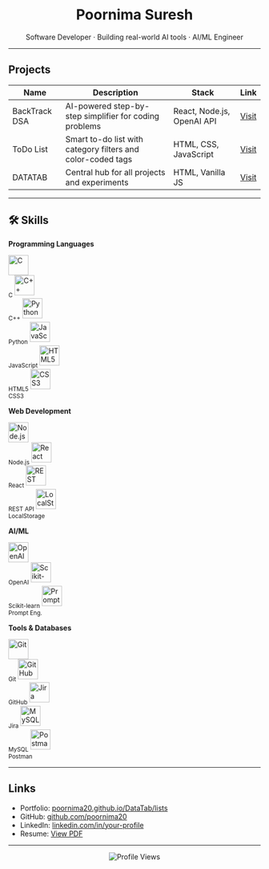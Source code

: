 <h1 align="center">Poornima Suresh</h1>
<p align="center">Software Developer · Building real-world AI tools · AI/ML Engineer</p>

---

## Projects

| Name | Description | Stack | Link |
|------|-------------|-------|------|
| BackTrack DSA | AI-powered step-by-step simplifier for coding problems | React, Node.js, OpenAI API | [Visit](https://datatab-backtrackdsa.onrender.com/) |
| ToDo List | Smart to-do list with category filters and color-coded tags | HTML, CSS, JavaScript | [Visit](https://poornima20.github.io/DataTab-ToDoList/) |
| DATATAB | Central hub for all projects and experiments | HTML, Vanilla JS | [Visit](https://poornima20.github.io/DataTab/lists) |

---

## 🛠 Skills

**Programming Languages**  
<p>
  <img src="https://cdn.jsdelivr.net/gh/devicons/devicon/icons/c/c-original.svg" alt="C" width="40"/><br><sub>C</sub>
  <img src="https://cdn.jsdelivr.net/gh/devicons/devicon/icons/cplusplus/cplusplus-original.svg" alt="C++" width="40"/><br><sub>C++</sub>
  <img src="https://cdn.jsdelivr.net/gh/devicons/devicon/icons/python/python-original.svg" alt="Python" width="40"/><br><sub>Python</sub>
  <img src="https://cdn.jsdelivr.net/gh/devicons/devicon/icons/javascript/javascript-original.svg" alt="JavaScript" width="40"/><br><sub>JavaScript</sub>
  <img src="https://cdn.jsdelivr.net/gh/devicons/devicon/icons/html5/html5-original.svg" alt="HTML5" width="40"/><br><sub>HTML5</sub>
  <img src="https://cdn.jsdelivr.net/gh/devicons/devicon/icons/css3/css3-original.svg" alt="CSS3" width="40"/><br><sub>CSS3</sub>
</p>

**Web Development**  
<p>
  <img src="https://cdn.jsdelivr.net/gh/devicons/devicon/icons/nodejs/nodejs-original.svg" alt="Node.js" width="40"/><br><sub>Node.js</sub>
  <img src="https://cdn.jsdelivr.net/gh/devicons/devicon/icons/react/react-original.svg" alt="React" width="40"/><br><sub>React</sub>
  <img src="https://cdn.jsdelivr.net/gh/devicons/devicon/icons/postman/postman-original.svg" alt="REST API" width="40"/><br><sub>REST API</sub>
  <img src="https://cdn.jsdelivr.net/gh/devicons/devicon/icons/googlechrome/googlechrome-original.svg" alt="LocalStorage" width="40"/><br><sub>LocalStorage</sub>
</p>

**AI/ML**  
<p>
  <img src="https://cdn.jsdelivr.net/gh/devicons/devicon/icons/openai/openai-original.svg" alt="OpenAI" width="40"/><br><sub>OpenAI</sub>
  <img src="https://cdn.jsdelivr.net/gh/devicons/devicon/icons/scikitlearn/scikitlearn-original.svg" alt="Scikit-learn" width="40"/><br><sub>Scikit-learn</sub>
  <img src="https://cdn.jsdelivr.net/gh/devicons/devicon/icons/openai/openai-original.svg" alt="Prompt Engineering" width="40"/><br><sub>Prompt Eng.</sub>
</p>

**Tools & Databases**  
<p>
  <img src="https://cdn.jsdelivr.net/gh/devicons/devicon/icons/git/git-original.svg" alt="Git" width="40"/><br><sub>Git</sub>
  <img src="https://cdn.jsdelivr.net/gh/devicons/devicon/icons/github/github-original.svg" alt="GitHub" width="40"/><br><sub>GitHub</sub>
  <img src="https://cdn.jsdelivr.net/gh/devicons/devicon/icons/jira/jira-original.svg" alt="Jira" width="40"/><br><sub>Jira</sub>
  <img src="https://cdn.jsdelivr.net/gh/devicons/devicon/icons/mysql/mysql-original.svg" alt="MySQL" width="40"/><br><sub>MySQL</sub>
  <img src="https://cdn.jsdelivr.net/gh/devicons/devicon/icons/postman/postman-original.svg" alt="Postman" width="40"/><br><sub>Postman</sub>
</p>

---

## Links

- Portfolio: [poornima20.github.io/DataTab/lists](https://poornima20.github.io/DataTab/lists)
- GitHub: [github.com/poornima20](https://github.com/poornima20)
- LinkedIn: [linkedin.com/in/your-profile](#)
- Resume: [View PDF](#)

---

<p align="center">
  <img src="https://komarev.com/ghpvc/?username=poornima20&label=Profile+Views&color=000000&style=flat" alt="Profile Views" />
</p>
